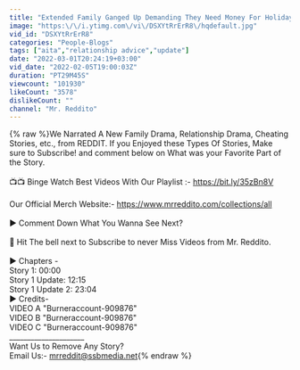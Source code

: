 ```yaml
---
title: "Extended Family Ganged Up Demanding They Need Money For Holidays After They Found Out Am Rich"
image: "https:\/\/i.ytimg.com\/vi\/DSXYtRrErR8\/hqdefault.jpg"
vid_id: "DSXYtRrErR8"
categories: "People-Blogs"
tags: ["aita","relationship advice","update"]
date: "2022-03-01T20:24:19+03:00"
vid_date: "2022-02-05T19:00:03Z"
duration: "PT29M45S"
viewcount: "101930"
likeCount: "3578"
dislikeCount: ""
channel: "Mr. Reddito"
---
```

{% raw %}We Narrated A New Family Drama, Relationship Drama, Cheating Stories, etc., from REDDIT. If you Enjoyed these Types Of Stories, Make sure to Subscribe! and comment below on What was your Favorite Part of the Story.<br /><br />📺📺 Binge Watch Best Videos With Our Playlist :- <a rel="nofollow" target="blank" href="https://bit.ly/35zBn8V">https://bit.ly/35zBn8V</a><br /><br />Our Official Merch Website:- <a rel="nofollow" target="blank" href="https://www.mrreddito.com/collections/all">https://www.mrreddito.com/collections/all</a><br /><br />►  Comment Down What You Wanna See Next?<br /><br />🔔 Hit The bell next to Subscribe to never Miss Videos from Mr. Reddito.<br /><br />▶ Chapters -<br />Story 1: 00:00<br />Story 1 Update: 12:15<br />Story 1 Update 2: 23:04<br />▶ Credits-<br />VIDEO A &quot;Burneraccount-909876&quot;<br />VIDEO B &quot;Burneraccount-909876&quot;<br />VIDEO C  &quot;Burneraccount-909876&quot;<br />_____________________<br />Want Us to Remove Any Story? <br />Email Us:- mrreddit@ssbmedia.net{% endraw %}
